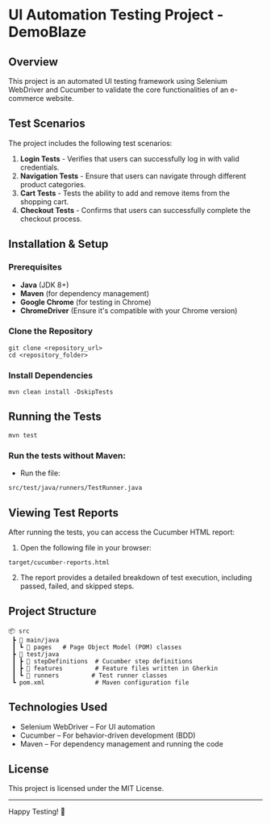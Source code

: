 # UI Automation Testing Project - DemoBlaze
## Overview
This project is an automated UI testing framework using Selenium WebDriver and Cucumber to validate the core functionalities of an e-commerce website.
## Test Scenarios
The project includes the following test scenarios:
1. **Login Tests** - Verifies that users can successfully log in with valid credentials.
2. **Navigation Tests** - Ensure that users can navigate through different product categories.
3. **Cart Tests** - Tests the ability to add and remove items from the shopping cart.
4. **Checkout Tests** - Confirms that users can successfully complete the checkout process.
## Installation & Setup
### Prerequisites
* **Java** (JDK 8+)
* **Maven** (for dependency management)
* **Google Chrome** (for testing in Chrome)
* **ChromeDriver** (Ensure it's compatible with your Chrome version)
### Clone the Repository
```
git clone <repository_url>
cd <repository_folder>
```
### Install Dependencies
```
mvn clean install -DskipTests
```
## Running the Tests
```
mvn test
```
### Run the tests without Maven:
- Run the file:
```
src/test/java/runners/TestRunner.java
```
## Viewing Test Reports
After running the tests, you can access the Cucumber HTML report:
1. Open the following file in your browser:
```
target/cucumber-reports.html
```
2. The report provides a detailed breakdown of test execution, including passed, failed, and skipped steps.
## Project Structure
```
📦 src
 ┣ 📂 main/java
 ┃ ┗ 📂 pages   # Page Object Model (POM) classes
 ┣ 📂 test/java
 ┃ ┣ 📂 stepDefinitions  # Cucumber step definitions
 ┃ ┣ 📂 features         # Feature files written in Gherkin
 ┃ ┗ 📂 runners         # Test runner classes
 ┗ pom.xml              # Maven configuration file
```
## Technologies Used
* Selenium WebDriver – For UI automation
* Cucumber – For behavior-driven development (BDD)
* Maven – For dependency management and running the code
## License
This project is licensed under the MIT License.

-------------------------------------------------------
Happy Testing! 🚀
